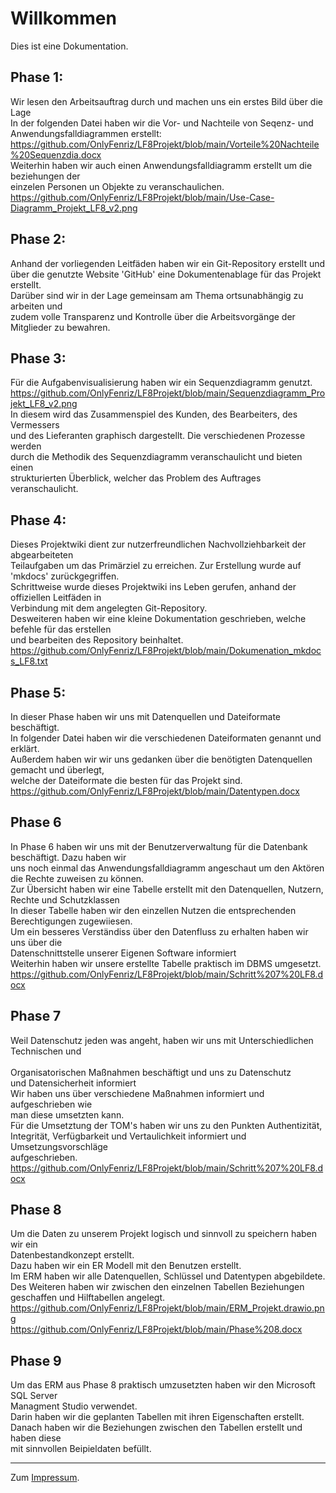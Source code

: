 # Willkommen

Dies ist eine Dokumentation.

## Phase 1: 

Wir lesen den Arbeitsauftrag durch und machen uns ein erstes Bild über die Lage <br>
In der folgenden Datei haben wir die Vor- und Nachteile von Seqenz- und Anwendungsfalldiagrammen erstellt: <br>
https://github.com/OnlyFenriz/LF8Projekt/blob/main/Vorteile%20Nachteile%20Sequenzdia.docx <br>
Weiterhin haben wir auch einen Anwendungsfalldiagramm erstellt um die beziehungen der <br>
einzelen Personen un Objekte zu veranschaulichen. <br>
https://github.com/OnlyFenriz/LF8Projekt/blob/main/Use-Case-Diagramm_Projekt_LF8_v2.png <br>

## Phase 2:

Anhand der vorliegenden Leitfäden haben wir ein Git-Repository erstellt und <br>
über die genutzte Website 'GitHub' eine Dokumentenablage für das Projekt erstellt. <br>
Darüber sind wir in der Lage gemeinsam am Thema ortsunabhängig zu arbeiten und <br>
zudem volle Transparenz und Kontrolle über die Arbeitsvorgänge der Mitglieder zu bewahren. <br>

## Phase 3:

Für die Aufgabenvisualisierung haben wir ein Sequenzdiagramm genutzt. <br>
https://github.com/OnlyFenriz/LF8Projekt/blob/main/Sequenzdiagramm_Projekt_LF8_v2.png <br>
In diesem wird das Zusammenspiel des Kunden, des Bearbeiters, des Vermessers <br>
und des Lieferanten graphisch dargestellt. Die verschiedenen Prozesse werden <br>
durch die Methodik des Sequenzdiagramm veranschaulicht und bieten einen <br>
strukturierten Überblick, welcher das Problem des Auftrages veranschaulicht. <br>


## Phase 4:

Dieses Projektwiki dient zur nutzerfreundlichen Nachvollziehbarkeit der abgearbeiteten <br>
Teilaufgaben um das Primärziel zu erreichen. Zur Erstellung wurde auf 'mkdocs' zurückgegriffen. <br>
Schrittweise wurde dieses Projektwiki ins Leben gerufen, anhand der offiziellen Leitfäden in <br>
Verbindung mit dem angelegten Git-Repository. <br>
Desweiteren haben wir eine kleine Dokumentation geschrieben, welche befehle für das erstellen <br> 
und bearbeiten des Repository beinhaltet. <br>
https://github.com/OnlyFenriz/LF8Projekt/blob/main/Dokumenation_mkdocs_LF8.txt <br>

## Phase 5:

In dieser Phase haben wir uns mit Datenquellen und Dateiformate beschäftigt. <br> 
In folgender Datei haben wir die verschiedenen Dateiformaten genannt und erklärt. <br>
Außerdem haben wir wir uns gedanken über die benötigten Datenquellen gemacht und überlegt, <br>
welche der Dateiformate die besten für das Projekt sind. <br>
https://github.com/OnlyFenriz/LF8Projekt/blob/main/Datentypen.docx <br>

## Phase 6

In Phase 6 haben wir uns mit der Benutzerverwaltung für die Datenbank beschäftigt. Dazu haben wir <br>
uns noch einmal das Anwendungsfalldiagramm angeschaut um den Aktören die Rechte zuweisen zu können. <br>
Zur Übersicht haben wir eine Tabelle erstellt mit den Datenquellen, Nutzern, Rechte und Schutzklassen <br>
In dieser Tabelle haben wir den einzellen Nutzen die entsprechenden Berechtigungen zugewiiesen. <br>
Um ein besseres Verständiss über den Datenfluss zu erhalten haben wir uns über die <br>
Datenschnittstelle unserer Eigenen Software informiert <br>
Weiterhin haben wir unsere erstellte Tabelle praktisch im DBMS umgesetzt. <br>
https://github.com/OnlyFenriz/LF8Projekt/blob/main/Schritt%207%20LF8.docx <br>

## Phase 7

Weil Datenschutz jeden was angeht, haben wir uns mit Unterschiedlichen Technischen und <br>  
Organisatorischen Maßnahmen beschäftigt und uns zu Datenschutz <br>
und Datensicherheit informiert <br>
Wir haben uns über verschiedene Maßnahmen informiert und aufgeschrieben wie <br>
man diese umsetzten kann. <br>
Für die Umsetztung der TOM's haben wir uns zu den Punkten Authentizität, <br>
Integrität, Verfügbarkeit und Vertaulichkeit informiert und Umsetzungsvorschläge <br>
aufgeschrieben. <br>
https://github.com/OnlyFenriz/LF8Projekt/blob/main/Schritt%207%20LF8.docx <br>

## Phase 8

Um die Daten zu unserem Projekt logisch und sinnvoll zu speichern haben wir ein <br>
Datenbestandkonzept erstellt. <br>
Dazu haben wir ein ER Modell mit den Benutzen erstellt. <br>
Im ERM haben wir alle Datenquellen, Schlüssel und Datentypen abgebildete. <br>
Des Weiteren haben wir zwischen den einzelnen Tabellen Beziehungen <br>
geschaffen und Hilftabellen angelegt. <br>
https://github.com/OnlyFenriz/LF8Projekt/blob/main/ERM_Projekt.drawio.png <br>
https://github.com/OnlyFenriz/LF8Projekt/blob/main/Phase%208.docx <br>

## Phase 9

Um das ERM aus Phase 8 praktisch umzusetzten haben wir den Microsoft SQL Server <br>
Managment Studio verwendet. <br>
Darin haben wir die geplanten Tabellen mit ihren Eigenschaften erstellt. <br>
Danach haben wir die Beziehungen zwischen den Tabellen erstellt und haben diese <br>
mit sinnvollen Beipieldaten befüllt. <br>

---

Zum [Impressum](legal/imprint.md).
​
